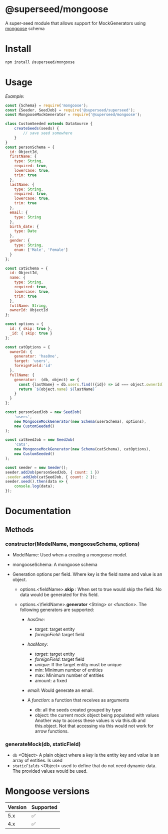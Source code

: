 # @superseed/mongoose

A super-seed module that allows support for MockGenerators using [mongoose](https://www.npmjs.com/package/mongoose) schema

# Install

```bash
npm install @superseed/mongoose
```

# Usage 

_Example:_

```js
const {Schema} = require('mongoose');
const {Seeder, SeedJob} = require('@superseed/superseed');
const MongooseMockGenerator = require('@superseed/mongoose');

class CustomSeeded extends DataSource {
    createSeeds(seeds) {
        // save seed somewhere
    }
}
const personSchema = {
  id: ObjectId,
  firstName: {
    type: String,
    required: true,
    lowercase: true,
    trim: true
  }, 
  lastName: {
    type: String,
    required: true,
    lowercase: true,
    trim: true
  },
  email: {
    type: String
  },
  birth_date: {
    type: Date
  },
  gender: {
    type: String,
    enum: ['Male', 'Female']
  }
};

const catSchema = {
  id: ObjectId,
  name: {
    type: String,
    required: true,
    lowercase: true,
    trim: true
  },
  fullName: String,
  ownerId: ObjectId
};

const options = {
  id: { skip: true },
  _id: { skip: true }
};

const catOptions = {
  ownerId: {
    generator: 'hasOne',
    target: 'users',
    foreignField:'id'
  },
  fullName: {
    generator:  (db, object) => {
      const {lastName} = db.users.find(({id}) => id === object.ownerId);
      return `${object.name} ${lastName}`
    }
  }
};

const personSeedJob = new SeedJob(
    'users',
    new MongooseMockGenerator(new Schema(userSchema), options),
    new CustomSeeded()
);

const catSeedJob = new SeedJob(
    'cats',
    new MongooseMockGenerator(new Schema(catSchema), catOptions),
    new CustomSeeded()
);

const seeder = new Seeder();
seeder.addJob(personSeedJob, { count: 1 })
.seeder.addJob(catSeedJob, { count: 2 });
seeder.seed().then(data => {
    console.log(data);
});
```

# Documentation

## Methods
### constructor(ModelName, mongooseSchema, options)
 * ModelName: Used when a creating a mongoose model.
 * mongooseSchema: A mongoose schema
 
 *  Generation options per field. Where key is the field name and value is an object.
 
    * options.\<fieldName\>.**skip** <boolean>: When set to true would skip the field. No data would be generated for this field.

    * options.<\fieldName\>.**generator** \<String\> or \<function\>. The following generators are supported:
     
        * *hasOne*:
            
            * _target_: target entity
            * _foreignField_: target field
    
        * *hasMany*:        
            * _target_: target entity
            * _foreignField_: target field
            * _unique_: If the target entity must be unique
            * min: Minimum number of entities
            * max: Minimum number of entities
            * amount: a fixed
    
        * *email*: Would generate an email.
        * A *function*: a function that receives as arguments 
          - db: all the seeds created grouped by type
          - object: the current mock object being populated with values
          Another way to access these values is via this.db and this.object. Not that accessing via this would not work for arrow functions.

### generateMock(db, staticField)
  * `db` \<Object\> A plain object where a *key* is the entity key and *value* is an array of entities. Is used 
  * `staticFields` \<Object\> used to define that do not need dynamic data. The provided values would be used.   


# Mongoose versions
 
 | Version | Supported          |
 | ------- | ------------------ |
 | 5.x     | :white_check_mark: |
 | 4.x     | :white_check_mark: |
